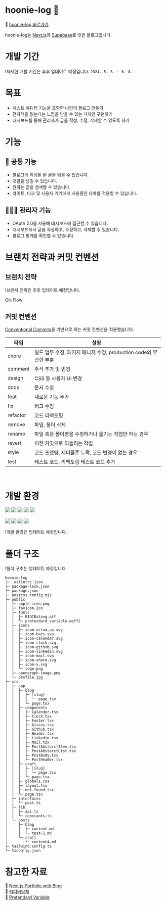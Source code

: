 # hoonie-log 📝

🔗 [hoonie-log 바로가기](https://hoonie-log.vercel.app/)

hoonie-log는 [Next.js](https://nextjs.org/)와 [Supabase](https://supabase.com/)로 빚은 블로그입니다.

# 개발 기간

!자세한 개발 기간은 추후 업데이트 예정입니다.
`2024. 5. 3. ~ 6. 8.`

# 목표

- 텍스트 에디터 기능을 포함한 나만의 블로그 만들기
- 전자책을 읽는다는 느낌을 받을 수 있는 디자인 구현하기
- 대시보드를 통해 관리자가 글을 작성, 수정, 삭제할 수 있도록 하기

# 기능

## 👥 공통 기능

- 블로그에 작성된 된 글을 읽을 수 있습니다.
- 댓글을 남길 수 있습니다.
- 원하는 글을 검색할 수 있습니다.
- 라이트, 다크 및 사용자 기기에서 사용중인 테마를 적용할 수 있습니다.

## 🧑🏻‍💼 관리자 기능

- OAuth 2.0을 사용해 대시보드에 접근할 수 있습니다.
- 대시보드에서 글을 작성하고, 수정하고, 삭제할 수 있습니다.
- 블로그 통계를 확인할 수 있습니다.

# 브랜치 전략과 커밋 컨벤션

## 브랜치 전략

!브랜치 전략은 추후 업데이트 예정입니다.

Git-Flow

## 커밋 컨벤션

[Conventional Commits](https://www.conventionalcommits.org/ko/v1.0.0/#%ea%b7%9c%ea%b2%a9)를 기반으로 하는 커밋 컨벤션을 적용했습니다.

| 타입     | 설명                                                              |
| -------- | ----------------------------------------------------------------- |
| chore    | 빌드 업무 수정, 패키지 매니저 수정, production code와 무관한 부분 |
| comment  | 주석 추가 및 빈경                                                 |
| design   | CSS 등 사용자 UI 변경                                             |
| docs     | 문서 수정                                                         |
| feat     | 새로운 기능 추가                                                  |
| fix      | 버그 수정                                                         |
| refactor | 코드 리팩토링                                                     |
| remove   | 파일, 폴더 삭제                                                   |
| rename   | 파일 혹은 폴더명을 수정하거나 옮기는 작업만 하는 경우             |
| revert   | 이전 커밋으로 되돌리는 작업                                       |
| style    | 코드 포맷팅, 세미콜론 누락, 코드 변경이 없는 경우                 |
| test     | 테스트 코드, 리팩토링 테스트 코드 추가                            |

<br/>

# 개발 환경

<img src="https://img.shields.io/badge/Next.js-181717?style=flat-square&logo=Next.js&logoColor=#000000"/>
<img src="https://img.shields.io/badge/TypeScript-3178C6?style=flat-square&logo=TypeScript&logoColor=ffffff"/>
<img src="https://img.shields.io/badge/TailwindCSS-06B6D4?style=flat-square&logo=TailwindCSS&logoColor=ffffff"/>
<img src="https://img.shields.io/badge/PostCSS-DD3A0A?style=flat-square&logo=PostCSS&logoColor=ffffff"/>
<img src="https://img.shields.io/badge/Supabase-000000?style=flat-square&logo=Supabase&logoColor=#3FCF8E"/>
<br/>
<br/>
<img src="https://img.shields.io/badge/Prettier-F7B93E?style=flat-square&logo=Prettier&logoColor=000000"/>
<img src="https://img.shields.io/badge/ESLint-4B32C3?style=flat-square&logo=ESLint&logoColor=ffffff"/>
<img src="https://img.shields.io/badge/Commitlint-000000?style=flat-square&logo=Commitlint&logoColor=#000000"/>
<img src="https://img.shields.io/badge/GitHub-000000?style=flat-square&logo=GitHub&logoColor=#000000"/>

!개발 환경은 업데이트 예정입니다.

# 폴더 구조

!폴더 구조는 업데이트 예정입니다

```
hoonie-log
├─ .eslintrc.json
├─ package-lock.json
├─ package.json
├─ postcss.config.mjs
├─ public
│  ├─ apple-icon.png
│  ├─ favicon.ico
│  ├─ fonts
│  │  ├─ RIDIBatang.otf
│  │  └─ pretendard_variable.woff2
│  ├─ icons
│  │  ├─ icon-arrow_up.svg
│  │  ├─ icon-bars.svg
│  │  ├─ icon-calendar.svg
│  │  ├─ icon-clock.svg
│  │  ├─ icon-github.svg
│  │  ├─ icon-linkedin.svg
│  │  ├─ icon-mail.svg
│  │  ├─ icon-share.svg
│  │  ├─ icon-x.svg
│  │  └─ logo.png
│  ├─ opengraph-image.png
│  └─ profile.jpg
├─ src
│  ├─ app
│  │  ├─ blog
│  │  │  ├─ [slug]
│  │  │  │  └─ page.tsx
│  │  │  └─ page.tsx
│  │  ├─ components
│  │  │  ├─ Calender.tsx
│  │  │  ├─ Clock.tsx
│  │  │  ├─ Footer.tsx
│  │  │  ├─ Giscus.tsx
│  │  │  ├─ Github.tsx
│  │  │  ├─ Header.tsx
│  │  │  ├─ Linkedin.tsx
│  │  │  ├─ Mail.tsx
│  │  │  ├─ PostAbstarctItem.tsx
│  │  │  ├─ PostAbstarctList.tsx
│  │  │  ├─ PostBody.tsx
│  │  │  └─ PostHeader.tsx
│  │  ├─ craft
│  │  │  ├─ [slug]
│  │  │  │  └─ page.tsx
│  │  │  └─ page.tsx
│  │  ├─ globals.css
│  │  ├─ layout.tsx
│  │  ├─ not-found.tsx
│  │  └─ page.tsx
│  ├─ interfaces
│  │  └─ post.ts
│  ├─ lib
│  │  ├─ api.ts
│  │  └─ constants.ts
│  └─ posts
│     ├─ blog
│     │  ├─ content.md
│     │  └─ test-1.md
│     └─ craft
│        └─ content4.md
├─ tailwind.config.ts
└─ tsconfig.json

```

# 참고한 자료

🔗 [Next.js Portfolio with Blog](https://vercel.com/templates/next.js/nextjs-portfolio)<br/>
🔗 [리디바탕체](https://ridicorp.com/ridibatang/)<br/>
🔗 [Pretendard Variable](https://cactus.tistory.com/306)
